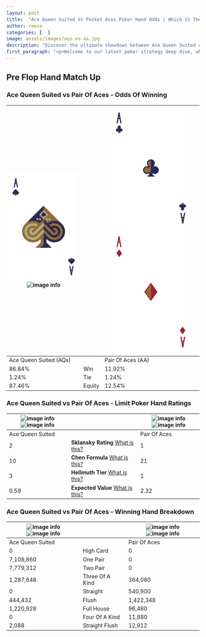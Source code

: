 ```yaml
---
layout: post
title:  "Ace Queen Suited Vs Pocket Aces Poker Hand Odds | Which Is The Better Hand In Poker? A Complete Guide"
author: reece
categories: [  ]
image: assets/images/aqs-vs-aa.jpg
description: "Discover the ultimate showdown between Ace Queen Suited and Pair Of Aces in poker! Uncover the odds, strategies, and scenarios where one hand triumphs over the other. Get ready to up your poker game with this thrilling analysis."
first_paragraph: "<p>Welcome to our latest poker strategy deep dive, where we're pitting two distinct hands against each other in a high-stakes showdown: Ace Queen Suited vs Pair Of Aces.</p><p>In the dynamic world of poker, every decision counts, and knowing which hand holds the upper hand is key to your success at the table.</p><p>In this article, we'll dissect these two hands, explore the scenarios where one dominates the other, and equip you with the knowledge to make strategic choices that can tip the odds in your favor.</p><p>Get ready to unravel the intriguing dynamics of these poker hands and elevate your game to new heights.</p>"
---
```




[comment]: # (sp0)

## Pre Flop Hand Match Up

<div class="table hand-ratings" markdown="1"> 



### Ace Queen Suited vs Pair Of Aces - Odds Of Winning


    
| ![image info](assets/images/hand1/a.png) ![image info](assets/images/hand1/qs.png) |  | ![image info](assets/images/hand2/a.png) ![image info](assets/images/hand2/ao.png) |
| -------- | -------- | -------- |
| Ace Queen Suited (AQs) |  | Pair Of Aces (AA) |
| 86.84% | Win | 11.92% |
| 1.24% | Tie | 1.24% |
| 87.46% | Equity | 12.54% |




[comment]: # (sp1)



### Ace Queen Suited vs Pair Of Aces - Limit Poker Hand Ratings


    
| ![image info](https://www.riverpairs.com/assets/images/hand1/a.png) ![image info](https://www.riverpairs.com/assets/images/hand1/qs.png) |  | ![image info](https://www.riverpairs.com/assets/images/hand2/a.png) ![image info](https://www.riverpairs.com/assets/images/hand2/ao.png) |
| -------- | -------- | -------- |
| Ace Queen Suited |  | Pair Of Aces |
| 2 | **Sklansky Rating** [What is this?](/sklansky-rating-explained) | 1 |
| 10 | **Chen Formula** [What is this?](/chen-formula-explained) | 21 |
| 3 | **Hellmuth Tier** [What is this?](/Hellmuth-tier-explained) | 1 |
| 0.59 | **Expected Value** [What is this?](/expected-value-explained) | 2.32 |




[comment]: # (sp2)



### Ace Queen Suited vs Pair Of Aces - Winning Hand Breakdown


    
| ![image info](https://www.riverpairs.com/assets/images/hand1/a.png) ![image info](https://www.riverpairs.com/assets/images/hand1/qs.png) |  | ![image info](https://www.riverpairs.com/assets/images/hand2/a.png) ![image info](https://www.riverpairs.com/assets/images/hand2/ao.png) |
| -------- | -------- | -------- |
| Ace Queen Suited |  | Pair Of Aces |
| 0 | High Card | 0 |
| 7,108,860 | One Pair | 0 |
| 7,779,312 | Two Pair | 0 |
| 1,287,648 | Three Of A Kind | 364,080 |
| 0 | Straight | 540,900 |
| 444,432 | Flush | 1,422,348 |
| 1,220,928 | Full House | 96,480 |
| 0 | Four Of A Kind | 11,880 |
| 2,088 | Straight Flush | 12,912 |




[comment]: # (sp3)



</div>

[comment]: # (sp4)



[comment]: # (sp5)

